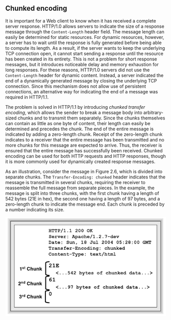 ## Chunked encoding
It is important for a Web client to know when it has received a complete server response. HTTP/1.0 allows servers to indicate the size of a response message through the `Content-Length` header field. The message length can easily be determined for static resources. For dynamic resources, however, a server has to wait until the response is fully generated before being able to compute its length. As a result, if the server wants to keep the underlying TCP connection open, it cannot start sending a response until the resource has been created in its entirety. This is not a problem for short response messages, but it introduces noticeable delay and memory exhaustion for long responses. For these reasons, HTTP/1.0 servers did not use the `Content-Length` header for dynamic content. Instead, a server indicated the end of a dynamically generated message by closing the underlying TCP connection. Since this mechanism does not allow use of persistent connections, an alternative way for indicating the end of a message was required in HTTP/1.1.

The problem is solved in HTTP/1.1 by introducing *chunked transfer encoding*, which allows the sender to break a message body into arbitrary-sized chunks and to transmit them separately. Since the chunks themselves can contain as little as one byte of content, their length can easily be determined and precedes the chunk. The end of the entire message is indicated by adding a zero-length chunk. Receipt of the zero-length chunk indicates to a receiver that the entire message has been transmitted and no more chunks for this message are expected to arrive. Thus, the receiver is ensured that the entire message has successfully been received. Chunked encoding can be used for both HTTP requests and HTTP responses, though it is more commonly used for dynamically created response messages.

As an illustration, consider the message in Figure 2.6, which is divided into separate chunks. The `Transfer-Encoding: chunked` header indicates that the message is transmitted in several chunks, requiring the receiver to reassemble the full message from separate pieces. In the example, the message is split into three chunks, with the first chunk having a length of 542 bytes (21E in hex), the second one having a length of 97 bytes, and a zero-length chunk to indicate the message end. Each chunk is preceded by a number indicating its size.

![A chunked HTTP response](chunked-http.png)

